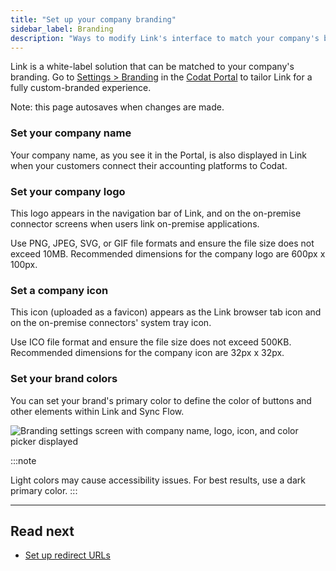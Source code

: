 ```yaml
---
title: "Set up your company branding"
sidebar_label: Branding
description: "Ways to modify Link's interface to match your company's branding"
---
```


Link is a white-label solution that can be matched to your company's branding. Go to [Settings > Branding](https://app.codat.io/settings/branding) in the [Codat Portal](https://app.codat.io) to tailor Link for a fully custom-branded experience.

Note: this page autosaves when changes are made.

### Set your company name

Your company name, as you see it in the Portal, is also displayed in Link when your customers connect their accounting platforms to Codat.

### Set your company logo

This logo appears in the navigation bar of Link, and on the on-premise connector screens when users link on-premise applications.

Use PNG, JPEG, SVG, or GIF file formats and ensure the file size does not exceed 10MB. Recommended dimensions for the company logo are 600px x 100px.

### Set a company icon

This icon (uploaded as a favicon) appears as the Link browser tab icon and on the on-premise connectors' system tray icon.

Use ICO file format and ensure the file size does not exceed 500KB. Recommended dimensions for the company icon are 32px x 32px.

### Set your brand colors

You can set your brand's primary color to define the color of buttons and other elements within Link and Sync Flow.

<img
  src="/img/old/1cef143-branding.PNG"
  alt="Branding settings screen with company name, logo, icon, and color picker displayed"
/>

:::note

Light colors may cause accessibility issues. For best results, use a dark primary color.
:::

---

## Read next

- [Set up redirect URLs](/auth-flow/customize/set-up-redirects)
